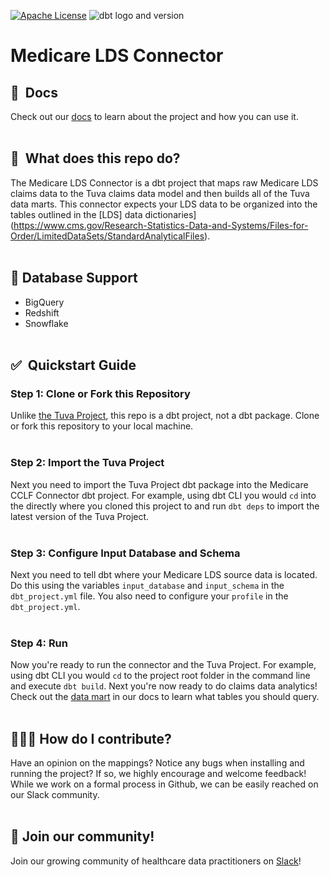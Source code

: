 [![Apache License](https://img.shields.io/badge/License-Apache%202.0-blue.svg)](https://opensource.org/licenses/Apache-2.0) ![dbt logo and version](https://img.shields.io/static/v1?logo=dbt&label=dbt-version&message=1.x&color=orange)

# Medicare LDS Connector 

## 🔗  Docs
Check out our [docs](https://thetuvaproject.com/) to learn about the project and how you can use it.
<br/><br/>

## 🧰  What does this repo do?
The Medicare LDS Connector is a dbt project that maps raw Medicare LDS claims data to the Tuva claims data model and then builds all of the Tuva data marts.  This connector expects your LDS data to be organized into the tables outlined in the [LDS] data dictionaries](https://www.cms.gov/Research-Statistics-Data-and-Systems/Files-for-Order/LimitedDataSets/StandardAnalyticalFiles).
<br/><br/>  

## 🔌 Database Support
- BigQuery
- Redshift
- Snowflake
<br/><br/>  

## ✅  Quickstart Guide

### Step 1: Clone or Fork this Repository
Unlike [the Tuva Project](https://github.com/tuva-health/the_tuva_project), this repo is a dbt project, not a dbt package.  Clone or fork this repository to your local machine.
<br/><br/> 

### Step 2: Import the Tuva Project
Next you need to import the Tuva Project dbt package into the Medicare CCLF Connector dbt project.  For example, using dbt CLI you would `cd` into the directly where you cloned this project to and run `dbt deps` to import the latest version of the Tuva Project.
<br/><br/> 

### Step 3: Configure Input Database and Schema
Next you need to tell dbt where your Medicare LDS source data is located.  Do this using the variables `input_database` and `input_schema` in the `dbt_project.yml` file.  You also need to configure your `profile` in the `dbt_project.yml`.
<br/><br/> 

### Step 4: Run
Now you're ready to run the connector and the Tuva Project.  For example, using dbt CLI you would `cd` to the project root folder in the command line and execute `dbt build`.  Next you're now ready to do claims data analytics!  Check out the [data mart](https://thetuvaproject.com/data-marts/about) in our docs to learn what tables you should query.
<br/><br/>

## 🙋🏻‍♀️ How do I contribute?
Have an opinion on the mappings? Notice any bugs when installing and running the project?
If so, we highly encourage and welcome feedback!  While we work on a formal process in Github, we can be easily reached on our Slack community.
<br/><br/>

## 🤝 Join our community!
Join our growing community of healthcare data practitioners on [Slack](https://join.slack.com/t/thetuvaproject/shared_invite/zt-16iz61187-G522Mc2WGA2mHF57e0il0Q)!
